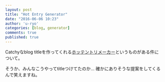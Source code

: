 ```yaml
---
layout: post
title: "Hot Entry Generator"
date: "2016-06-06 10:23"
author: 'u-ryo'
categories: [blog, generator]
comments: true
published: true
---
```

Catchyなblog titleを作ってくれる[ホッテントリメーカー](http://pha22.net/hotentry/)というものがある件について。

そうか、みんなこうやってtitleつけてたのか...
確かにありそうな提案をしてくるんで笑えますね。